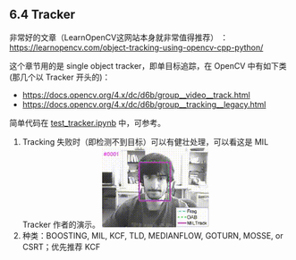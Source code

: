 ## 6.4 Tracker

非常好的文章（LearnOpenCV这网站本身就非常值得推荐） ：https://learnopencv.com/object-tracking-using-opencv-cpp-python/

这个章节用的是 single object tracker，即单目标追踪，在 OpenCV 中有如下类(那几个以 Tracker 开头的)：

- https://docs.opencv.org/4.x/dc/d6b/group__video__track.html
- https://docs.opencv.org/4.x/dc/d6b/group__tracking__legacy.html

简单代码在 [test_tracker.ipynb](../code/test_tracker.ipynb) 中，可参考。

1. Tracking 失败时（即检测不到目标）可以有健壮处理，可以看这是 MIL Tracker 作者的演示。
   ![test](./image/6.4/MILTracker.gif)
2. 种类：BOOSTING, MIL, KCF, TLD, MEDIANFLOW, GOTURN, MOSSE, or CSRT；优先推荐 KCF
